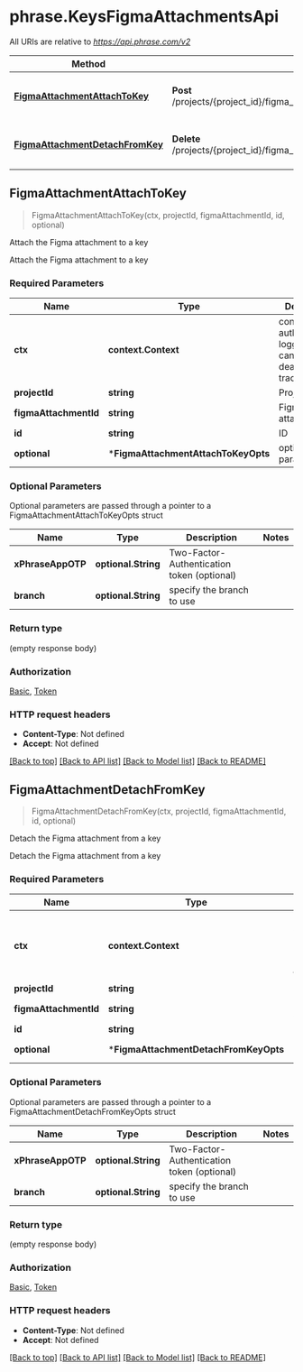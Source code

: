 # phrase.KeysFigmaAttachmentsApi

All URIs are relative to *https://api.phrase.com/v2*

Method | HTTP request | Description
------------- | ------------- | -------------
[**FigmaAttachmentAttachToKey**](KeysFigmaAttachmentsApi.md#FigmaAttachmentAttachToKey) | **Post** /projects/{project_id}/figma_attachments/{figma_attachment_id}/keys | Attach the Figma attachment to a key
[**FigmaAttachmentDetachFromKey**](KeysFigmaAttachmentsApi.md#FigmaAttachmentDetachFromKey) | **Delete** /projects/{project_id}/figma_attachments/{figma_attachment_id}/keys/{id} | Detach the Figma attachment from a key



## FigmaAttachmentAttachToKey

> FigmaAttachmentAttachToKey(ctx, projectId, figmaAttachmentId, id, optional)

Attach the Figma attachment to a key

Attach the Figma attachment to a key

### Required Parameters


Name | Type | Description  | Notes
------------- | ------------- | ------------- | -------------
**ctx** | **context.Context** | context for authentication, logging, cancellation, deadlines, tracing, etc.
**projectId** | **string**| Project ID | 
**figmaAttachmentId** | **string**| Figma attachment ID | 
**id** | **string**| ID | 
 **optional** | ***FigmaAttachmentAttachToKeyOpts** | optional parameters | nil if no parameters

### Optional Parameters

Optional parameters are passed through a pointer to a FigmaAttachmentAttachToKeyOpts struct


Name | Type | Description  | Notes
------------- | ------------- | ------------- | -------------
**xPhraseAppOTP** | **optional.String**| Two-Factor-Authentication token (optional) | 
**branch** | **optional.String**| specify the branch to use | 

### Return type

 (empty response body)

### Authorization

[Basic](../README.md#Basic), [Token](../README.md#Token)

### HTTP request headers

- **Content-Type**: Not defined
- **Accept**: Not defined

[[Back to top]](#) [[Back to API list]](../README.md#documentation-for-api-endpoints)
[[Back to Model list]](../README.md#documentation-for-models)
[[Back to README]](../README.md)


## FigmaAttachmentDetachFromKey

> FigmaAttachmentDetachFromKey(ctx, projectId, figmaAttachmentId, id, optional)

Detach the Figma attachment from a key

Detach the Figma attachment from a key

### Required Parameters


Name | Type | Description  | Notes
------------- | ------------- | ------------- | -------------
**ctx** | **context.Context** | context for authentication, logging, cancellation, deadlines, tracing, etc.
**projectId** | **string**| Project ID | 
**figmaAttachmentId** | **string**| Figma attachment ID | 
**id** | **string**| ID | 
 **optional** | ***FigmaAttachmentDetachFromKeyOpts** | optional parameters | nil if no parameters

### Optional Parameters

Optional parameters are passed through a pointer to a FigmaAttachmentDetachFromKeyOpts struct


Name | Type | Description  | Notes
------------- | ------------- | ------------- | -------------
**xPhraseAppOTP** | **optional.String**| Two-Factor-Authentication token (optional) | 
**branch** | **optional.String**| specify the branch to use | 

### Return type

 (empty response body)

### Authorization

[Basic](../README.md#Basic), [Token](../README.md#Token)

### HTTP request headers

- **Content-Type**: Not defined
- **Accept**: Not defined

[[Back to top]](#) [[Back to API list]](../README.md#documentation-for-api-endpoints)
[[Back to Model list]](../README.md#documentation-for-models)
[[Back to README]](../README.md)

